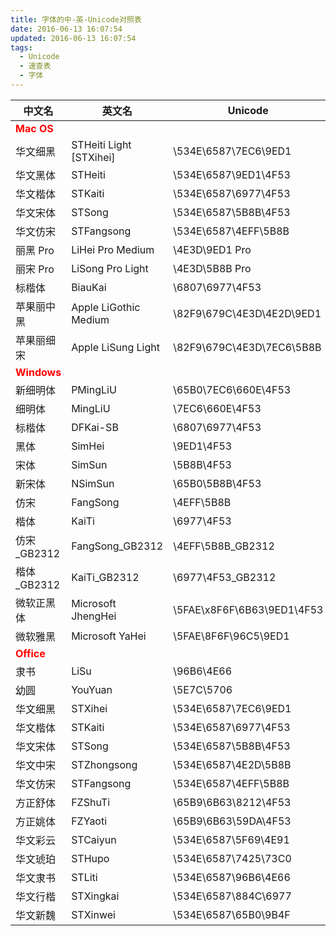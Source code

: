 ```yaml
---
title: 字体的中-英-Unicode对照表
date: 2016-06-13 16:07:54
updated: 2016-06-13 16:07:54
tags:
  - Unicode
  - 速查表
  - 字体
---
```



| 中文名 | 英文名 | Unicode |
| -------| ---------| -------------|
| <font color="red">**Mac OS**</font> |  |  |
| 华文细黑 | STHeiti Light [STXihei] | \534E\6587\7EC6\9ED1 |
| 华文黑体 | STHeiti | \534E\6587\9ED1\4F53 |
| 华文楷体 | STKaiti | \534E\6587\6977\4F53 |
| 华文宋体 | STSong | \534E\6587\5B8B\4F53 |
| 华文仿宋 | STFangsong | \534E\6587\4EFF\5B8B |
| 丽黑 Pro | LiHei Pro Medium | \4E3D\9ED1 Pro |
| 丽宋 Pro | LiSong Pro Light | \4E3D\5B8B Pro |
| 标楷体 | BiauKai | \6807\6977\4F53 |
| 苹果丽中黑 | Apple LiGothic Medium | \82F9\679C\4E3D\4E2D\9ED1 |
| 苹果丽细宋 | Apple LiSung Light | \82F9\679C\4E3D\7EC6\5B8B |
| <font color="red">**Windows**</font> |  |  |
| 新细明体 | PMingLiU | \65B0\7EC6\660E\4F53 |
| 细明体 | MingLiU | \7EC6\660E\4F53 |
| 标楷体 | DFKai-SB | \6807\6977\4F53 |
| 黑体 | SimHei | \9ED1\4F53 |
| 宋体 | SimSun | \5B8B\4F53 |
| 新宋体 | NSimSun | \65B0\5B8B\4F53 |
| 仿宋 | FangSong | \4EFF\5B8B |
| 楷体 | KaiTi | \6977\4F53 |
| 仿宋_GB2312 | FangSong_GB2312 | \4EFF\5B8B_GB2312 |
| 楷体_GB2312 | KaiTi_GB2312 | \6977\4F53_GB2312 |
| 微软正黑体 | Microsoft JhengHei | \5FAE\x8F6F\6B63\9ED1\4F53 |
| 微软雅黑 | Microsoft YaHei | \5FAE\8F6F\96C5\9ED1 |
| <font color="red">**Office**</font> |  |  |
| 隶书 | LiSu | \96B6\4E66 |
| 幼圆 | YouYuan | \5E7C\5706 |
| 华文细黑 | STXihei | \534E\6587\7EC6\9ED1 |
| 华文楷体 | STKaiti | \534E\6587\6977\4F53 |
| 华文宋体 | STSong | \534E\6587\5B8B\4F53 |
| 华文中宋 | STZhongsong | \534E\6587\4E2D\5B8B |
| 华文仿宋 | STFangsong | \534E\6587\4EFF\5B8B |
| 方正舒体 | FZShuTi | \65B9\6B63\8212\4F53 |
| 方正姚体 | FZYaoti | \65B9\6B63\59DA\4F53 |
| 华文彩云 | STCaiyun | \534E\6587\5F69\4E91 |
| 华文琥珀 | STHupo | \534E\6587\7425\73C0 |
| 华文隶书 | STLiti | \534E\6587\96B6\4E66 |
| 华文行楷 | STXingkai | \534E\6587\884C\6977 |
| 华文新魏 | STXinwei | \534E\6587\65B0\9B4F |